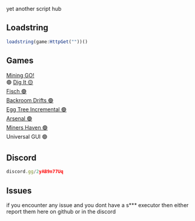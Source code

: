 yet another script hub

## Loadstring
```js
loadstring(game:HttpGet(""))()
```

## Games
[Mining GO!](https://www.roblox.com/games/116434053579571/TESTING-Mining-GO)<br/> 🟢
[Dig It 🟡](https://www.roblox.com/games/76455837887178/Dig-it)<br/>
[Fisch 🟢](https://www.roblox.com/games/16732694052/Fisch)<br/>
[Backroom Drifts 🟢](https://www.roblox.com/games/138365924124161/Backrooms-Drift-PAINTJOBS)<br/>
[Egg Tree Incremental 🟢](https://www.roblox.com/games/15055025587/UPDATE-Egg-Tree-Incremental)<br/>
[Arsenal 🟢](https://www.roblox.com/games/286090429/Arsenal)<br/>
[Miners Haven 🟢](https://www.roblox.com/games/258258996/UPD-Miners-Haven-Sandbox-Tycoon)<br/>
Universal GUI 🟢

## Discord
```js
discord.gg/2yAB9n77Uq
```

## Issues
if you encounter any issue and you dont have a s*** executor then either report them here on github or in the discord
